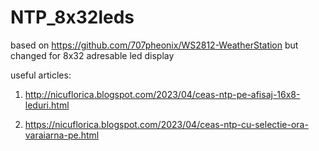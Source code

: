 # NTP_8x32leds
based on https://github.com/707pheonix/WS2812-WeatherStation but changed for 8x32 adresable led display

useful articles:

1) http://nicuflorica.blogspot.com/2023/04/ceas-ntp-pe-afisaj-16x8-leduri.html

2) https://nicuflorica.blogspot.com/2023/04/ceas-ntp-cu-selectie-ora-varaiarna-pe.html

